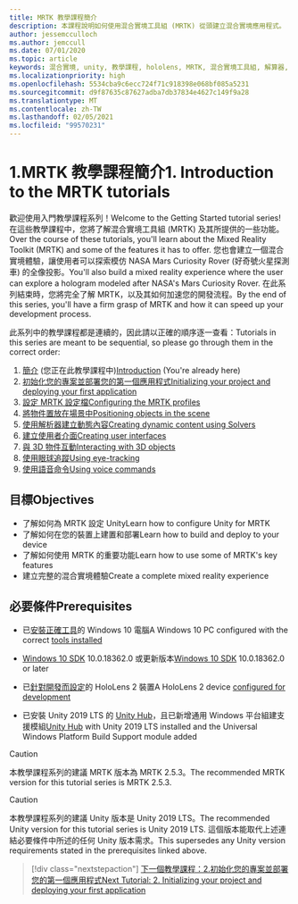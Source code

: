 ```yaml
---
title: MRTK 教學課程簡介
description: 本課程說明如何使用混合實境工具組 (MRTK) 從頭建立混合實境應用程式。
author: jessemcculloch
ms.author: jemccull
ms.date: 07/01/2020
ms.topic: article
keywords: 混合實境, unity, 教學課程, hololens, MRTK, 混合實境工具組, 解算器, 眼球追蹤, 語音命令
ms.localizationpriority: high
ms.openlocfilehash: 5534cba9c6ecc724f71c918398e068bf085a5231
ms.sourcegitcommit: d9f87635c87627adba7db37834e4627c149f9a28
ms.translationtype: MT
ms.contentlocale: zh-TW
ms.lasthandoff: 02/05/2021
ms.locfileid: "99570231"
---
```

# <a name="1-introduction-to-the-mrtk-tutorials"></a><span data-ttu-id="73cdd-104">1.MRTK 教學課程簡介</span><span class="sxs-lookup"><span data-stu-id="73cdd-104">1. Introduction to the MRTK tutorials</span></span>

<span data-ttu-id="73cdd-105">歡迎使用入門教學課程系列！</span><span class="sxs-lookup"><span data-stu-id="73cdd-105">Welcome to the Getting Started tutorial series!</span></span> <span data-ttu-id="73cdd-106">在這些教學課程中，您將了解混合實境工具組 (MRTK) 及其所提供的一些功能。</span><span class="sxs-lookup"><span data-stu-id="73cdd-106">Over the course of these tutorials, you'll learn about the Mixed Reality Toolkit (MRTK) and some of the features it has to offer.</span></span> <span data-ttu-id="73cdd-107">您也會建立一個混合實境體驗，讓使用者可以探索模仿 NASA Mars Curiosity Rover (好奇號火星探測車) 的全像投影。</span><span class="sxs-lookup"><span data-stu-id="73cdd-107">You'll also build a mixed reality experience where the user can explore a hologram modeled after NASA's Mars Curiosity Rover.</span></span> <span data-ttu-id="73cdd-108">在此系列結束時，您將完全了解 MRTK，以及其如何加速您的開發流程。</span><span class="sxs-lookup"><span data-stu-id="73cdd-108">By the end of this series, you'll have a firm grasp of MRTK and how it can speed up your development process.</span></span>

<span data-ttu-id="73cdd-109">此系列中的教學課程都是連續的，因此請以正確的順序逐一查看：</span><span class="sxs-lookup"><span data-stu-id="73cdd-109">Tutorials in this series are meant to be sequential, so please go through them in the correct order:</span></span>

1. <span data-ttu-id="73cdd-110">[簡介](mr-learning-base-01.md) (您正在此教學課程中)</span><span class="sxs-lookup"><span data-stu-id="73cdd-110">[Introduction](mr-learning-base-01.md) (You're already here)</span></span>
2. [<span data-ttu-id="73cdd-111">初始化您的專案並部署您的第一個應用程式</span><span class="sxs-lookup"><span data-stu-id="73cdd-111">Initializing your project and deploying your first application</span></span>](mr-learning-base-02.md)
3. [<span data-ttu-id="73cdd-112">設定 MRTK 設定檔</span><span class="sxs-lookup"><span data-stu-id="73cdd-112">Configuring the MRTK profiles</span></span>](mr-learning-base-03.md)
4. [<span data-ttu-id="73cdd-113">將物件置放在場景中</span><span class="sxs-lookup"><span data-stu-id="73cdd-113">Positioning objects in the scene</span></span>](mr-learning-base-04.md)
5. [<span data-ttu-id="73cdd-114">使用解析器建立動態內容</span><span class="sxs-lookup"><span data-stu-id="73cdd-114">Creating dynamic content using Solvers</span></span>](mr-learning-base-05.md)
6. [<span data-ttu-id="73cdd-115">建立使用者介面</span><span class="sxs-lookup"><span data-stu-id="73cdd-115">Creating user interfaces</span></span>](mr-learning-base-06.md)
7. [<span data-ttu-id="73cdd-116">與 3D 物件互動</span><span class="sxs-lookup"><span data-stu-id="73cdd-116">Interacting with 3D objects</span></span>](mr-learning-base-07.md)
8. [<span data-ttu-id="73cdd-117">使用眼球追蹤</span><span class="sxs-lookup"><span data-stu-id="73cdd-117">Using eye-tracking</span></span>](mr-learning-base-08.md)
9. [<span data-ttu-id="73cdd-118">使用語音命令</span><span class="sxs-lookup"><span data-stu-id="73cdd-118">Using voice commands</span></span>](mr-learning-base-09.md)

## <a name="objectives"></a><span data-ttu-id="73cdd-119">目標</span><span class="sxs-lookup"><span data-stu-id="73cdd-119">Objectives</span></span>

* <span data-ttu-id="73cdd-120">了解如何為 MRTK 設定 Unity</span><span class="sxs-lookup"><span data-stu-id="73cdd-120">Learn how to configure Unity for MRTK</span></span>
* <span data-ttu-id="73cdd-121">了解如何在您的裝置上建置和部署</span><span class="sxs-lookup"><span data-stu-id="73cdd-121">Learn how to build and deploy to your device</span></span>
* <span data-ttu-id="73cdd-122">了解如何使用 MRTK 的重要功能</span><span class="sxs-lookup"><span data-stu-id="73cdd-122">Learn how to use some of MRTK's key features</span></span>
* <span data-ttu-id="73cdd-123">建立完整的混合實境體驗</span><span class="sxs-lookup"><span data-stu-id="73cdd-123">Create a complete mixed reality experience</span></span>

## <a name="prerequisites"></a><span data-ttu-id="73cdd-124">必要條件</span><span class="sxs-lookup"><span data-stu-id="73cdd-124">Prerequisites</span></span>

* <span data-ttu-id="73cdd-125">已[安裝正確工具](../../install-the-tools.md)的 Windows 10 電腦</span><span class="sxs-lookup"><span data-stu-id="73cdd-125">A Windows 10 PC configured with the correct [tools installed](../../install-the-tools.md)</span></span>
* <span data-ttu-id="73cdd-126">[Windows 10 SDK](https://developer.microsoft.com/windows/downloads/windows-10-sdk/) 10.0.18362.0 或更新版本</span><span class="sxs-lookup"><span data-stu-id="73cdd-126">[Windows 10 SDK](https://developer.microsoft.com/windows/downloads/windows-10-sdk/) 10.0.18362.0 or later</span></span>
* <span data-ttu-id="73cdd-127">已[針對開發而設定](../../platform-capabilities-and-apis/using-visual-studio.md#enabling-developer-mode)的 HoloLens 2 裝置</span><span class="sxs-lookup"><span data-stu-id="73cdd-127">A HoloLens 2 device [configured for development](../../platform-capabilities-and-apis/using-visual-studio.md#enabling-developer-mode)</span></span>

* <span data-ttu-id="73cdd-128">已安裝 Unity 2019 LTS 的 <a href="https://docs.unity3d.com/Manual/GettingStartedInstallingHub.html" target="_blank">Unity Hub</a>，且已新增通用 Windows 平台組建支援模組</span><span class="sxs-lookup"><span data-stu-id="73cdd-128"><a href="https://docs.unity3d.com/Manual/GettingStartedInstallingHub.html" target="_blank">Unity Hub</a> with Unity 2019 LTS installed and the Universal Windows Platform Build Support module added</span></span>

> [!CAUTION]
> <span data-ttu-id="73cdd-129">本教學課程系列的建議 MRTK 版本為 MRTK 2.5.3。</span><span class="sxs-lookup"><span data-stu-id="73cdd-129">The recommended MRTK version for this tutorial series is MRTK 2.5.3.</span></span>

> [!CAUTION]
> <span data-ttu-id="73cdd-130">本教學課程系列的建議 Unity 版本是 Unity 2019 LTS。</span><span class="sxs-lookup"><span data-stu-id="73cdd-130">The recommended Unity version for this tutorial series is Unity 2019 LTS.</span></span> <span data-ttu-id="73cdd-131">這個版本能取代上述連結必要條件中所述的任何 Unity 版本需求。</span><span class="sxs-lookup"><span data-stu-id="73cdd-131">This supersedes any Unity version requirements stated in the prerequisites linked above.</span></span>

> [!div class="nextstepaction"]
> [<span data-ttu-id="73cdd-132">下一個教學課程：2.初始化您的專案並部署您的第一個應用程式</span><span class="sxs-lookup"><span data-stu-id="73cdd-132">Next Tutorial: 2. Initializing your project and deploying your first application</span></span>](mr-learning-base-02.md)
